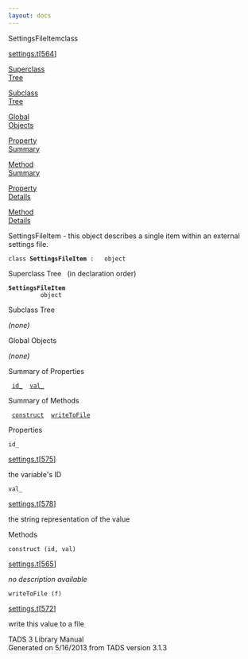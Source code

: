 ```yaml
---
layout: docs
---
```

<span class="title">SettingsFileItem</span><span class="type">class</span>

[settings.t](../file/settings.t.html)\[[564](../source/settings.t.html#564)\]

[Superclass  
Tree](#_SuperClassTree_)

[Subclass  
Tree](#_SubClassTree_)

[Global  
Objects](#_ObjectSummary_)

[Property  
Summary](#_PropSummary_)

[Method  
Summary](#_MethodSummary_)

[Property  
Details](#_Properties_)

[Method  
Details](#_Methods_)

<div class="fdesc">

SettingsFileItem - this object describes a single item within an
external settings file.

`class `**`SettingsFileItem`**` :   object`

</div>

<span id="_SuperClassTree_"></span>

<div class="mjhd">

<span class="hdln">Superclass Tree</span>   (in declaration order)

</div>

**`SettingsFileItem`**  
`         object`  
<span id="_SubClassTree_"></span>

<div class="mjhd">

<span class="hdln">Subclass Tree</span>  

</div>

*(none)* <span id="_ObjectSummary_"></span>

<div class="mjhd">

<span class="hdln">Global Objects</span>  

</div>

*(none)* <span id="_PropSummary_"></span>

<div class="mjhd">

<span class="hdln">Summary of Properties</span>  

</div>

` `[`id_`](#id_)`  `[`val_`](#val_)`  `

<span id="_MethodSummary_"></span>

<div class="mjhd">

<span class="hdln">Summary of Methods</span>  

</div>

` `[`construct`](#construct)`  `[`writeToFile`](#writeToFile)`  `

<span id="_Properties_"></span>

<div class="mjhd">

<span class="hdln">Properties</span>  

</div>

<span id="id_"></span>

`id_`

[settings.t](../file/settings.t.html)\[[575](../source/settings.t.html#575)\]

<div class="desc">

the variable's ID

</div>

<span id="val_"></span>

`val_`

[settings.t](../file/settings.t.html)\[[578](../source/settings.t.html#578)\]

<div class="desc">

the string representation of the value

</div>

<span id="_Methods_"></span>

<div class="mjhd">

<span class="hdln">Methods</span>  

</div>

<span id="construct"></span>

`construct (id, val)`

[settings.t](../file/settings.t.html)\[[565](../source/settings.t.html#565)\]

<div class="desc">

*no description available*

</div>

<span id="writeToFile"></span>

`writeToFile (f)`

[settings.t](../file/settings.t.html)\[[572](../source/settings.t.html#572)\]

<div class="desc">

write this value to a file

</div>

<div class="ftr">

TADS 3 Library Manual  
Generated on 5/16/2013 from TADS version 3.1.3

</div>
